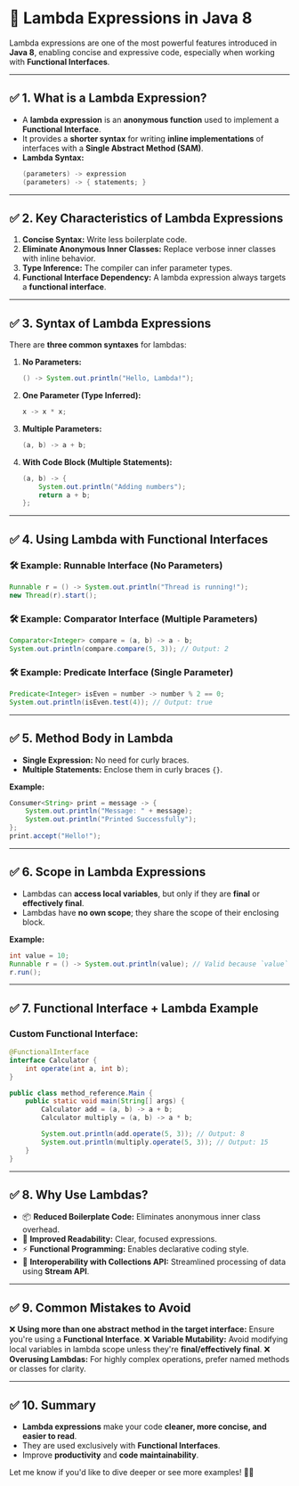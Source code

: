 # 🚀 **Lambda Expressions in Java 8**

Lambda expressions are one of the most powerful features introduced in **Java 8**, enabling concise and expressive code, especially when working with **Functional Interfaces**.

---

## ✅ **1. What is a Lambda Expression?**
- A **lambda expression** is an **anonymous function** used to implement a **Functional Interface**.
- It provides a **shorter syntax** for writing **inline implementations** of interfaces with a **Single Abstract Method (SAM)**.
- **Lambda Syntax:**
   ```java
   (parameters) -> expression
   (parameters) -> { statements; }
   ```

---

## ✅ **2. Key Characteristics of Lambda Expressions**
1. **Concise Syntax:** Write less boilerplate code.
2. **Eliminate Anonymous Inner Classes:** Replace verbose inner classes with inline behavior.
3. **Type Inference:** The compiler can infer parameter types.
4. **Functional Interface Dependency:** A lambda expression always targets a **functional interface**.

---

## ✅ **3. Syntax of Lambda Expressions**
There are **three common syntaxes** for lambdas:

1. **No Parameters:**
   ```java
   () -> System.out.println("Hello, Lambda!");
   ```

2. **One Parameter (Type Inferred):**
   ```java
   x -> x * x;
   ```

3. **Multiple Parameters:**
   ```java
   (a, b) -> a + b;
   ```

4. **With Code Block (Multiple Statements):**
   ```java
   (a, b) -> {
       System.out.println("Adding numbers");
       return a + b;
   };
   ```

---

## ✅ **4. Using Lambda with Functional Interfaces**
### 🛠️ **Example: Runnable Interface (No Parameters)**
```java
Runnable r = () -> System.out.println("Thread is running!");
new Thread(r).start();
```

### 🛠️ **Example: Comparator Interface (Multiple Parameters)**
```java
Comparator<Integer> compare = (a, b) -> a - b;
System.out.println(compare.compare(5, 3)); // Output: 2
```

### 🛠️ **Example: Predicate Interface (Single Parameter)**
```java
Predicate<Integer> isEven = number -> number % 2 == 0;
System.out.println(isEven.test(4)); // Output: true
```

---

## ✅ **5. Method Body in Lambda**
- **Single Expression:** No need for curly braces.
- **Multiple Statements:** Enclose them in curly braces `{}`.

**Example:**
```java
Consumer<String> print = message -> {
    System.out.println("Message: " + message);
    System.out.println("Printed Successfully");
};
print.accept("Hello!");
```

---

## ✅ **6. Scope in Lambda Expressions**
- Lambdas can **access local variables**, but only if they are **final** or **effectively final**.
- Lambdas have **no own scope**; they share the scope of their enclosing block.

**Example:**
```java
int value = 10;
Runnable r = () -> System.out.println(value); // Valid because `value` is effectively final
r.run();
```

---

## ✅ **7. Functional Interface + Lambda Example**
### **Custom Functional Interface:**
```java
@FunctionalInterface
interface Calculator {
    int operate(int a, int b);
}

public class method_reference.Main {
    public static void main(String[] args) {
        Calculator add = (a, b) -> a + b;
        Calculator multiply = (a, b) -> a * b;

        System.out.println(add.operate(5, 3)); // Output: 8
        System.out.println(multiply.operate(5, 3)); // Output: 15
    }
}
```

---

## ✅ **8. Why Use Lambdas?**
- 📦 **Reduced Boilerplate Code:** Eliminates anonymous inner class overhead.
- 🚀 **Improved Readability:** Clear, focused expressions.
- ⚡ **Functional Programming:** Enables declarative coding style.
- 🔄 **Interoperability with Collections API:** Streamlined processing of data using **Stream API**.

---

## ✅ **9. Common Mistakes to Avoid**
❌ **Using more than one abstract method in the target interface:** Ensure you're using a **Functional Interface**.
❌ **Variable Mutability:** Avoid modifying local variables in lambda scope unless they're **final/effectively final**.
❌ **Overusing Lambdas:** For highly complex operations, prefer named methods or classes for clarity.

---

## ✅ **10. Summary**
- **Lambda expressions** make your code **cleaner, more concise, and easier to read**.
- They are used exclusively with **Functional Interfaces**.
- Improve **productivity** and **code maintainability**.

Let me know if you'd like to dive deeper or see more examples! 🚀😊
